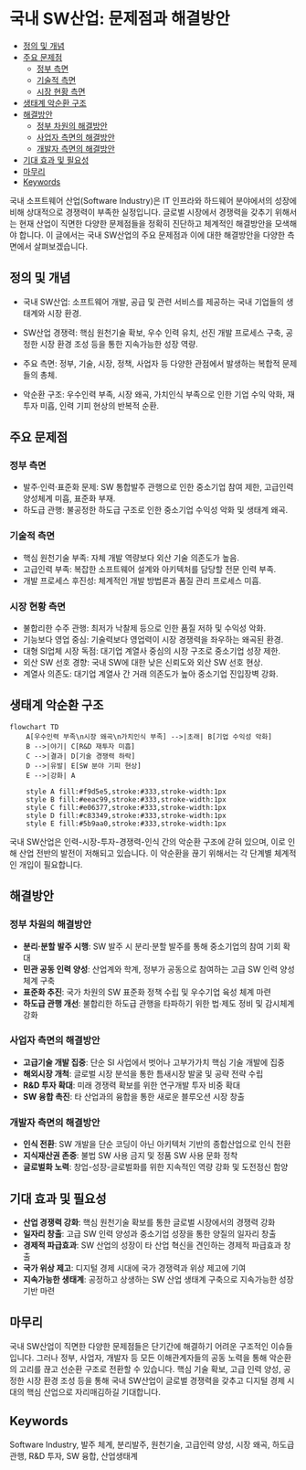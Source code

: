 # 국내 SW산업: 문제점과 해결방안

<!-- mtoc-start -->

- [정의 및 개념](#정의-및-개념)
- [주요 문제점](#주요-문제점)
  - [정부 측면](#정부-측면)
  - [기술적 측면](#기술적-측면)
  - [시장 현황 측면](#시장-현황-측면)
- [생태계 악순환 구조](#생태계-악순환-구조)
- [해결방안](#해결방안)
  - [정부 차원의 해결방안](#정부-차원의-해결방안)
  - [사업자 측면의 해결방안](#사업자-측면의-해결방안)
  - [개발자 측면의 해결방안](#개발자-측면의-해결방안)
- [기대 효과 및 필요성](#기대-효과-및-필요성)
- [마무리](#마무리)
- [Keywords](#keywords)

<!-- mtoc-end -->

국내 소프트웨어 산업(Software Industry)은 IT 인프라와 하드웨어 분야에서의 성장에 비해 상대적으로 경쟁력이 부족한 실정입니다. 글로벌 시장에서 경쟁력을 갖추기 위해서는 현재 산업이 직면한 다양한 문제점들을 정확히 진단하고 체계적인 해결방안을 모색해야 합니다. 이 글에서는 국내 SW산업의 주요 문제점과 이에 대한 해결방안을 다양한 측면에서 살펴보겠습니다.

## 정의 및 개념

- 국내 SW산업: 소프트웨어 개발, 공급 및 관련 서비스를 제공하는 국내 기업들의 생태계와 시장 환경.
- SW산업 경쟁력: 핵심 원천기술 확보, 우수 인력 유치, 선진 개발 프로세스 구축, 공정한 시장 환경 조성 등을 통한 지속가능한 성장 역량.

- 주요 측면: 정부, 기술, 시장, 정책, 사업자 등 다양한 관점에서 발생하는 복합적 문제들의 총체.
- 악순환 구조: 우수인력 부족, 시장 왜곡, 가치인식 부족으로 인한 기업 수익 악화, 재투자 미흡, 인력 기피 현상의 반복적 순환.

## 주요 문제점

### 정부 측면

- 발주·인력·표준화 문제: SW 통합발주 관행으로 인한 중소기업 참여 제한, 고급인력 양성체계 미흡, 표준화 부재.
- 하도급 관행: 불공정한 하도급 구조로 인한 중소기업 수익성 악화 및 생태계 왜곡.

### 기술적 측면

- 핵심 원천기술 부족: 자체 개발 역량보다 외산 기술 의존도가 높음.
- 고급인력 부족: 복잡한 소프트웨어 설계와 아키텍처를 담당할 전문 인력 부족.
- 개발 프로세스 후진성: 체계적인 개발 방법론과 품질 관리 프로세스 미흡.

### 시장 현황 측면

- 불합리한 수주 관행: 최저가 낙찰제 등으로 인한 품질 저하 및 수익성 악화.
- 기능보다 영업 중심: 기술력보다 영업력이 시장 경쟁력을 좌우하는 왜곡된 환경.
- 대형 SI업체 시장 독점: 대기업 계열사 중심의 시장 구조로 중소기업 성장 제한.
- 외산 SW 선호 경향: 국내 SW에 대한 낮은 신뢰도와 외산 SW 선호 현상.
- 계열사 의존도: 대기업 계열사 간 거래 의존도가 높아 중소기업 진입장벽 강화.

## 생태계 악순환 구조

```mermaid
flowchart TD
    A[우수인력 부족\n시장 왜곡\n가치인식 부족] -->|초래| B[기업 수익성 악화]
    B -->|야기| C[R&D 재투자 미흡]
    C -->|결과| D[기술 경쟁력 하락]
    D -->|유발| E[SW 분야 기피 현상]
    E -->|강화| A

    style A fill:#f9d5e5,stroke:#333,stroke-width:1px
    style B fill:#eeac99,stroke:#333,stroke-width:1px
    style C fill:#e06377,stroke:#333,stroke-width:1px
    style D fill:#c83349,stroke:#333,stroke-width:1px
    style E fill:#5b9aa0,stroke:#333,stroke-width:1px
```

국내 SW산업은 인력-시장-투자-경쟁력-인식 간의 악순환 구조에 갇혀 있으며, 이로 인해 산업 전반의 발전이 저해되고 있습니다. 이 악순환을 끊기 위해서는 각 단계별 체계적인 개입이 필요합니다.

## 해결방안

### 정부 차원의 해결방안

- **분리·분할 발주 시행**: SW 발주 시 분리·분할 발주를 통해 중소기업의 참여 기회 확대
- **민관 공동 인력 양성**: 산업계와 학계, 정부가 공동으로 참여하는 고급 SW 인력 양성 체계 구축
- **표준화 추진**: 국가 차원의 SW 표준화 정책 수립 및 우수기업 육성 체계 마련
- **하도급 관행 개선**: 불합리한 하도급 관행을 타파하기 위한 법·제도 정비 및 감시체계 강화

### 사업자 측면의 해결방안

- **고급기술 개발 집중**: 단순 SI 사업에서 벗어나 고부가가치 핵심 기술 개발에 집중
- **해외시장 개척**: 글로벌 시장 분석을 통한 틈새시장 발굴 및 공략 전략 수립
- **R&D 투자 확대**: 미래 경쟁력 확보를 위한 연구개발 투자 비중 확대
- **SW 융합 촉진**: 타 산업과의 융합을 통한 새로운 블루오션 시장 창출

### 개발자 측면의 해결방안

- **인식 전환**: SW 개발을 단순 코딩이 아닌 아키텍처 기반의 종합산업으로 인식 전환
- **지식재산권 존중**: 불법 SW 사용 금지 및 정품 SW 사용 문화 정착
- **글로벌화 노력**: 창업-성장-글로벌화를 위한 지속적인 역량 강화 및 도전정신 함양

## 기대 효과 및 필요성

- **산업 경쟁력 강화**: 핵심 원천기술 확보를 통한 글로벌 시장에서의 경쟁력 강화
- **일자리 창출**: 고급 SW 인력 양성과 중소기업 성장을 통한 양질의 일자리 창출
- **경제적 파급효과**: SW 산업의 성장이 타 산업 혁신을 견인하는 경제적 파급효과 창출
- **국가 위상 제고**: 디지털 경제 시대에 국가 경쟁력과 위상 제고에 기여
- **지속가능한 생태계**: 공정하고 상생하는 SW 산업 생태계 구축으로 지속가능한 성장 기반 마련

## 마무리

국내 SW산업이 직면한 다양한 문제점들은 단기간에 해결하기 어려운 구조적인 이슈들입니다. 그러나 정부, 사업자, 개발자 등 모든 이해관계자들의 공동 노력을 통해 악순환의 고리를 끊고 선순환 구조로 전환할 수 있습니다. 핵심 기술 확보, 고급 인력 양성, 공정한 시장 환경 조성 등을 통해 국내 SW산업이 글로벌 경쟁력을 갖추고 디지털 경제 시대의 핵심 산업으로 자리매김하길 기대합니다.

## Keywords

Software Industry, 발주 체계, 분리발주, 원천기술, 고급인력 양성, 시장 왜곡, 하도급 관행, R&D 투자, SW 융합, 산업생태계
